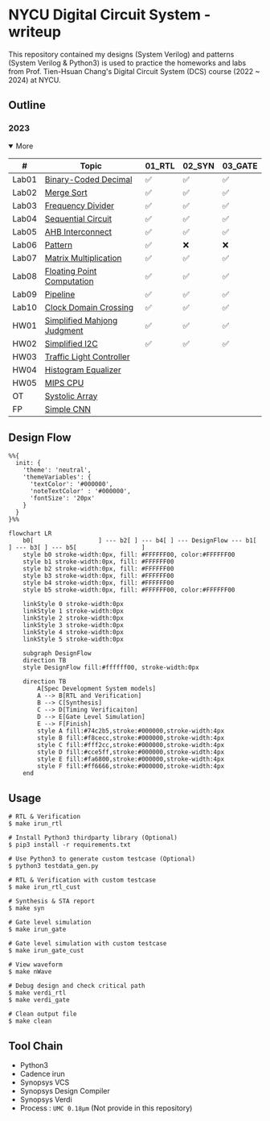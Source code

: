 # NYCU Digital Circuit System - writeup
This repository contained my designs (System Verilog) and patterns (System Verilog & Python3) is used to practice the homeworks and labs from Prof. Tien-Hsuan Chang's Digital Circuit System (DCS) course (2022 ~ 2024) at NYCU.

## Outline

### 2023
<details open>
<summary>More</summary>

| #     | Topic                                               | 01_RTL | 02_SYN | 03_GATE |
| ----- | --------------------------------------------------- | ------ | ------ | ------- |
| Lab01 | [Binary-Coded Decimal](./Lab01/DCS_Lab01.pdf)       | ✅      | ✅      | ✅       |
| Lab02 | [Merge Sort](./Lab02/DCS_Lab02.pdf)                 | ✅      | ✅      | ✅       |
| Lab03 | [Frequency Divider](./Lab03/DCS_Lab03.pdf)          | ✅      | ✅      | ✅       |
| Lab04 | [Sequential Circuit](./Lab04/DCS_Lab04.pdf)         | ✅      | ✅      | ✅       |
| Lab05 | [AHB Interconnect](./Lab05/DCS_Lab05.pdf)           | ✅      | ✅      | ✅       |
| Lab06 | [Pattern](./Lab06/DCS_Lab06.pdf)                    | ✅      | ❌      | ❌       |
| Lab07 | [Matrix Multiplication](./Lab07/DCS_Lab07.pdf)      | ✅      | ✅      | ✅       |
| Lab08 | [Floating Point Computation](./Lab08/DCS_Lab08.pdf) | ✅      | ✅      | ✅       |
| Lab09 | [Pipeline](./Lab09/DCS_Lab09.pdf)                   | ✅      | ✅      | ✅       |
| Lab10 | [Clock Domain Crossing](./Lab10/DCS_Lab10.pdf)      | ✅      | ✅      | ✅       |
| HW01  | [Simplified Mahjong Judgment](./HW01/DCS_HW01.pdf)  | ✅      | ✅      | ✅       |
| HW02  | [Simplified I2C](./HW02/DCS_HW02.pdf)               | ✅      | ✅      | ✅       |
| HW03  | [Traffic Light Controller](./HW03/DCS_HW03.pdf)     |        |        |         |
| HW04  | [Histogram Equalizer](./HW04/DCS_HW04.pdf)          |        |        |         |
| HW05  | [MIPS CPU](./HW05/DCS_HW05.pdf)                     |        |        |         |
| OT    | [Systolic Array](./OT/OT.pdf)                       |        |        |         |
| FP    | [Simple CNN](./Final/DCS_Final_Project.pdf)         |        |        |         |

</details>

## Design Flow
```mermaid
%%{
  init: {
    'theme': 'neutral',
    'themeVariables': {
      'textColor': '#000000',
      'noteTextColor' : '#000000',
      'fontSize': '20px'
    }
  }
}%%

flowchart LR
    b0[                  ] --- b2[ ] --- b4[ ] --- DesignFlow --- b1[ ] --- b3[ ] --- b5[                  ]
    style b0 stroke-width:0px, fill: #FFFFFF00, color:#FFFFFF00
    style b1 stroke-width:0px, fill: #FFFFFF00
    style b2 stroke-width:0px, fill: #FFFFFF00
    style b3 stroke-width:0px, fill: #FFFFFF00
    style b4 stroke-width:0px, fill: #FFFFFF00
    style b5 stroke-width:0px, fill: #FFFFFF00, color:#FFFFFF00

    linkStyle 0 stroke-width:0px
    linkStyle 1 stroke-width:0px
    linkStyle 2 stroke-width:0px
    linkStyle 3 stroke-width:0px
    linkStyle 4 stroke-width:0px
    linkStyle 5 stroke-width:0px
    
    subgraph DesignFlow
    direction TB
    style DesignFlow fill:#ffffff00, stroke-width:0px

    direction TB
        A[Spec Development System models]
        A --> B[RTL and Verification]
        B --> C[Synthesis]
        C --> D[Timing Verificaiton]
        D --> E[Gate Level Simulation]
        E --> F[Finish]
        style A fill:#74c2b5,stroke:#000000,stroke-width:4px
        style B fill:#f8cecc,stroke:#000000,stroke-width:4px
        style C fill:#fff2cc,stroke:#000000,stroke-width:4px
        style D fill:#cce5ff,stroke:#000000,stroke-width:4px
        style E fill:#fa6800,stroke:#000000,stroke-width:4px
        style F fill:#ff6666,stroke:#000000,stroke-width:4px
    end
```

## Usage
```shell
# RTL & Verification
$ make irun_rtl

# Install Python3 thirdparty library (Optional)
$ pip3 install -r requirements.txt

# Use Python3 to generate custom testcase (Optional)
$ python3 testdata_gen.py

# RTL & Verification with custom testcase
$ make irun_rtl_cust

# Synthesis & STA report
$ make syn

# Gate level simulation
$ make irun_gate

# Gate level simulation with custom testcase
$ make irun_gate_cust

# View waveform
$ make nWave

# Debug design and check critical path
$ make verdi_rtl
$ make verdi_gate

# Clean output file
$ make clean
```

## Tool Chain
* Python3
* Cadence irun
* Synopsys VCS
* Synopsys Design Compiler
* Synopsys Verdi
* Process : `UMC 0.18µm` (Not provide in this repository)
